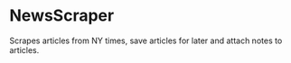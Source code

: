 # NewsScraper
Scrapes articles from NY times, save articles for later and attach notes to articles.
